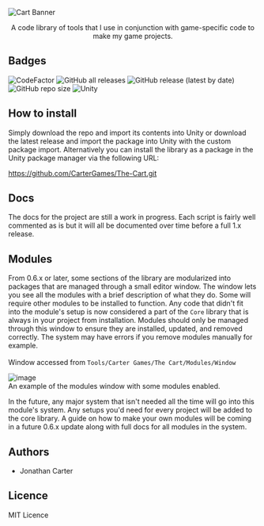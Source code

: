![Cart Banner](https://github.com/CarterGames/The-Cart/assets/33253710/574a6d48-08f3-4ed6-aef6-9788b08b1d53)

<p align="center">A code library of tools that I use in conjunction with game-specific code to make my game projects.</p>

## Badges
![CodeFactor](https://www.codefactor.io/repository/github/cartergames/the-cart/badge?style=for-the-badge)
![GitHub all releases](https://img.shields.io/github/downloads/cartergames/the-cart/total?style=for-the-badge&color=8d6ca1)
![GitHub release (latest by date)](https://img.shields.io/github/v/release/cartergames/the-cart?style=for-the-badge)
![GitHub repo size](https://img.shields.io/github/repo-size/cartergames/the-cart?style=for-the-badge)
![Unity](https://img.shields.io/badge/Unity-2020.3.x_or_higher-critical?style=for-the-badge)

## How to install
Simply download the repo and import its contents into Unity or download the latest release and import the package into Unity with the custom package import. Alternatively you can install the library as a package in the Unity package manager via the following URL:

https://github.com/CarterGames/The-Cart.git

## Docs
The docs for the project are still a work in progress. Each script is fairly well commented as is but it will all be documented over time before a full 1.x release. 

## Modules
From 0.6.x or later, some sections of the library are modularized into packages that are managed through a small editor window. The window lets you see all the modules with a brief description of what they do. Some will require other modules to be installed to function. Any code that didn't fit into the module's setup is now considered a part of the ```Core``` library that is always in your project from installation. Modules should only be managed through this window to ensure they are installed, updated, and removed correctly. The system may have errors if you remove modules manually for example. 
<br><br>
Window accessed from ```Tools/Carter Games/The Cart/Modules/Window```

![image](https://github.com/CarterGames/The-Cart/assets/33253710/e6755f9b-5fbb-4f7c-84bc-2233bb00d8e6)
<br>
An example of the modules window with some modules enabled. 

In the future, any major system that isn't needed all the time will go into this module's system. Any setups you'd need for every project will be added to the core library. A guide on how to make your own modules will be coming in a future 0.6.x update along with full docs for all modules in the system. 

## Authors
- Jonathan Carter

## Licence
MIT Licence
